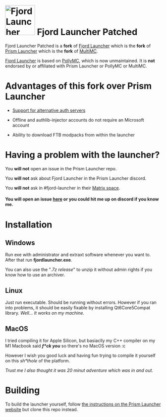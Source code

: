# <img src="./program_info/org.unmojang.FjordLauncher.svg" alt="Fjord Launcher logo" width="96"/> Fjord Launcher Patched

Fjord Launcher Patched is a **fork** of [Fjord Launcher](https://github.com/unmojang/FjordLauncher) which is the **fork** of [Prism Launcher](https://github.com/PrismLauncher/PrismLauncher) which is the **fork** of [MultiMC](https://github.com/MultiMC/Launcher). 

[Fjord Launcher](https://github.com/unmojang/FjordLauncher) is based on [PollyMC](https://github.com/fn2006/PollyMC), which is now unmaintained. It is **not** endorsed by or affiliated with Prism Launcher or PollyMC or MultiMC.

# Advantages of this fork over Prism Launcher

- [Support for alternative auth servers](doc/alternative-auth-servers.md)

- Offline and authlib-injector accounts do not require an Microsoft account

- Ability to download FTB modpacks from within the launcher

# Having a problem with the launcher?

You **will not** open an issue in the Prism Launcher repo.

You **will not** ask about Fjord Launcher in the Prism Launcher discord.

You **will not** ask in #fjord-launcher in their [Matrix space](https://matrix.to/#/#unmojang:matrix.org).

#### You **will** open an issue [here](https://github.com/ZiQu-dev/FjordLauncherPatched/issues) or you could hit me up on discord if you know me.


# Installation

## Windows

Run exe with administrator and extraxt software whenever you want to. After that run **fjordlauncher.exe**.

You can also use the "*.7z release*" to unzip it without admin rights if you know how to use an archiver.

## Linux

Just run executable. Should be running without errors. However if you ran into problems, it should be easily fixable by installing Qt6Core5Compat library. _Well... It works on my machine._

## MacOS

I tried compiling it for Apple Silicon, but basiaclly my C++ compiler on my M1 Macbook said ___f*ck you___ so there's no MacOS version :c

However I wish you good luck and having fun trying to compile it yourself on this _sh*thole_ of the platform.

_Trust me I also thought it was 20 minut adventure which was in and out._

# Building

To build the launcher yourself, follow [the instructions on the Prism Launcher website](https://prismlauncher.org/wiki/development/build-instructions) but clone this repo instead.
